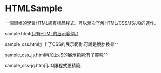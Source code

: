 # HTMLSample
一個很棒的學習HTML網頁樣品程式。可以漸次了解HTML/CSS/JS/JQ的運作。

sample.html([只有HTML的展示範例。](https://handutec.github.io/HTMLSample/sample.html))

sample_css.html加上了CSS的展示範例:可說是脫胎換骨^^

sample_css_js.html再加上JS的展示範例:有了靈魂^^

sample_css-jq.htm用JQ讓程式更精簡。
